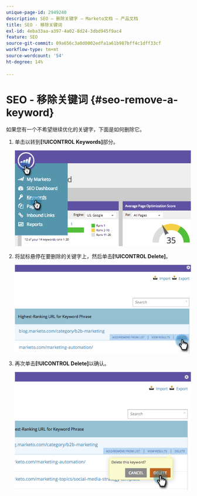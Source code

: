 ```yaml
---
unique-page-id: 2949240
description: SEO — 删除关键字 — Marketo文档 — 产品文档
title: SEO - 移除关键词
exl-id: 4eba33aa-a397-4a02-8d24-3dbd945f9ac4
feature: SEO
source-git-commit: 09a656c3a0d0002edfa1a61b987bff4c1dff33cf
workflow-type: tm+mt
source-wordcount: '54'
ht-degree: 14%

---
```


# SEO - 移除关键词 {#seo-remove-a-keyword}

如果您有一个不希望继续优化的关键字，下面是如何删除它。

1. 单击以转到&#x200B;**[!UICONTROL Keywords]**&#x200B;部分。

   ![](assets/image2014-9-18-13-3a35-3a52.png)

1. 将鼠标悬停在要删除的关键字上，然后单击&#x200B;**[!UICONTROL Delete]**。

   ![](assets/image2014-9-18-13-3a36-3a6.png)

1. 再次单击&#x200B;**[!UICONTROL Delete]**&#x200B;以确认。

   ![](assets/image2014-9-18-13-3a36-3a11.png)
